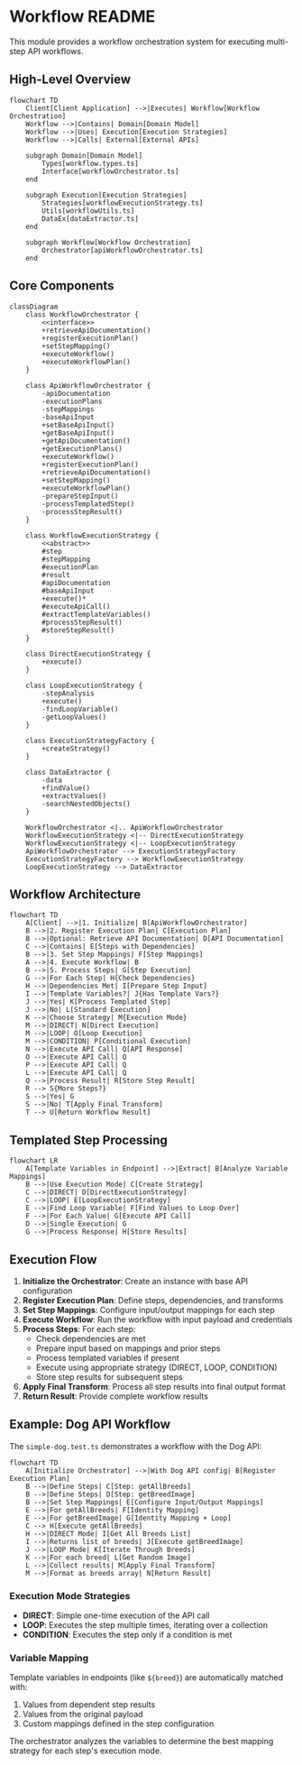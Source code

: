 # Workflow README

This module provides a workflow orchestration system for executing multi-step API workflows.

## High-Level Overview

```mermaid
flowchart TD
    Client[Client Application] -->|Executes| Workflow[Workflow Orchestration]
    Workflow -->|Contains| Domain[Domain Model]
    Workflow -->|Uses| Execution[Execution Strategies]
    Workflow -->|Calls| External[External APIs]
    
    subgraph Domain[Domain Model]
        Types[workflow.types.ts]
        Interface[workflowOrchestrator.ts]
    end
    
    subgraph Execution[Execution Strategies]
        Strategies[workflowExecutionStrategy.ts]
        Utils[workflowUtils.ts]
        DataEx[dataExtractor.ts]
    end
    
    subgraph Workflow[Workflow Orchestration]
        Orchestrator[apiWorkflowOrchestrator.ts]
    end
```

## Core Components

```mermaid
classDiagram
    class WorkflowOrchestrator {
        <<interface>>
        +retrieveApiDocumentation()
        +registerExecutionPlan()
        +setStepMapping()
        +executeWorkflow()
        +executeWorkflowPlan()
    }
    
    class ApiWorkflowOrchestrator {
        -apiDocumentation
        -executionPlans
        -stepMappings
        -baseApiInput
        +setBaseApiInput()
        +getBaseApiInput()
        +getApiDocumentation()
        +getExecutionPlans()
        +executeWorkflow()
        +registerExecutionPlan()
        +retrieveApiDocumentation()
        +setStepMapping()
        +executeWorkflowPlan()
        -prepareStepInput()
        -processTemplatedStep()
        -processStepResult()
    }
    
    class WorkflowExecutionStrategy {
        <<abstract>>
        #step
        #stepMapping
        #executionPlan
        #result
        #apiDocumentation
        #baseApiInput
        +execute()*
        #executeApiCall()
        #extractTemplateVariables()
        #processStepResult()
        #storeStepResult()
    }
    
    class DirectExecutionStrategy {
        +execute()
    }
    
    class LoopExecutionStrategy {
        -stepAnalysis
        +execute()
        -findLoopVariable()
        -getLoopValues()
    }
    
    class ExecutionStrategyFactory {
        +createStrategy()
    }
    
    class DataExtractor {
        -data
        +findValue()
        +extractValues()
        -searchNestedObjects()
    }
    
    WorkflowOrchestrator <|.. ApiWorkflowOrchestrator
    WorkflowExecutionStrategy <|-- DirectExecutionStrategy
    WorkflowExecutionStrategy <|-- LoopExecutionStrategy
    ApiWorkflowOrchestrator --> ExecutionStrategyFactory
    ExecutionStrategyFactory --> WorkflowExecutionStrategy
    LoopExecutionStrategy --> DataExtractor
```

## Workflow Architecture

```mermaid
flowchart TD
    A[Client] -->|1. Initialize| B[ApiWorkflowOrchestrator]
    B -->|2. Register Execution Plan| C[Execution Plan]
    B -->|Optional: Retrieve API Documentation| D[API Documentation]
    C -->|Contains| E[Steps with Dependencies]
    B -->|3. Set Step Mappings| F[Step Mappings]
    A -->|4. Execute Workflow| B
    B -->|5. Process Steps| G[Step Execution]
    G -->|For Each Step| H{Check Dependencies}
    H -->|Dependencies Met| I[Prepare Step Input]
    I -->|Template Variables?| J{Has Template Vars?}
    J -->|Yes| K[Process Templated Step]
    J -->|No| L[Standard Execution]
    K -->|Choose Strategy| M{Execution Mode}
    M -->|DIRECT| N[Direct Execution]
    M -->|LOOP| O[Loop Execution]
    M -->|CONDITION| P[Conditional Execution]
    N -->|Execute API Call| Q[API Response]
    O -->|Execute API Call| Q
    P -->|Execute API Call| Q
    L -->|Execute API Call| Q
    Q -->|Process Result| R[Store Step Result]
    R --> S{More Steps?}
    S -->|Yes| G
    S -->|No| T[Apply Final Transform]
    T --> U[Return Workflow Result]
```

## Templated Step Processing

```mermaid
flowchart LR
    A[Template Variables in Endpoint] -->|Extract| B[Analyze Variable Mappings]
    B -->|Use Execution Mode| C[Create Strategy]
    C -->|DIRECT| D[DirectExecutionStrategy]
    C -->|LOOP| E[LoopExecutionStrategy]
    E -->|Find Loop Variable| F[Find Values to Loop Over]
    F -->|For Each Value| G[Execute API Call]
    D -->|Single Execution| G
    G -->|Process Response| H[Store Results]
```

## Execution Flow

1. **Initialize the Orchestrator**: Create an instance with base API configuration
2. **Register Execution Plan**: Define steps, dependencies, and transforms
3. **Set Step Mappings**: Configure input/output mappings for each step
4. **Execute Workflow**: Run the workflow with input payload and credentials
5. **Process Steps**: For each step:
   - Check dependencies are met
   - Prepare input based on mappings and prior steps
   - Process templated variables if present
   - Execute using appropriate strategy (DIRECT, LOOP, CONDITION)
   - Store step results for subsequent steps
6. **Apply Final Transform**: Process all step results into final output format
7. **Return Result**: Provide complete workflow results

## Example: Dog API Workflow

The `simple-dog.test.ts` demonstrates a workflow with the Dog API:

```mermaid
flowchart TD
    A[Initialize Orchestrator] -->|With Dog API config| B[Register Execution Plan]
    B -->|Define Steps| C[Step: getAllBreeds]
    B -->|Define Steps| D[Step: getBreedImage]
    B -->|Set Step Mappings| E[Configure Input/Output Mappings]
    E -->|For getAllBreeds| F[Identity Mapping]
    E -->|For getBreedImage| G[Identity Mapping + Loop]
    C --> H[Execute getAllBreeds]
    H -->|DIRECT Mode| I[Get All Breeds List]
    I -->|Returns list of breeds| J[Execute getBreedImage]
    J -->|LOOP Mode| K[Iterate Through Breeds]
    K -->|For each breed| L[Get Random Image]
    L -->|Collect results| M[Apply Final Transform]
    M -->|Format as breeds array| N[Return Result]
```

### Execution Mode Strategies

- **DIRECT**: Simple one-time execution of the API call
- **LOOP**: Executes the step multiple times, iterating over a collection
- **CONDITION**: Executes the step only if a condition is met

### Variable Mapping

Template variables in endpoints (like `${breed}`) are automatically matched with:
1. Values from dependent step results
2. Values from the original payload
3. Custom mappings defined in the step configuration

The orchestrator analyzes the variables to determine the best mapping strategy for each step's execution mode.
